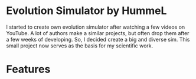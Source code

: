 # Evolution Simulator by HummeL
I started to create own evolution simulator after watching a few videos on YouTube. A lot of authors make a similar projects, but often drop them after a few weeks of developing. So, I decided create a big and diverse sim. This small project now serves as the basis for my scientific work.

# Features
